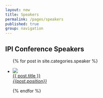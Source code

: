 ```yaml
---
layout: new
title: Speakers
permalink: /pages/speakers
published: true
group: navigation
---
```


## IPI Conference Speakers

<ul class="speakers block-grid three-up mobile" >
{% for post in site.categories.speaker %}
	<li>
		<a href="{{site.baseurl}}{{post.url}}"><p> <img src="{{site.baseurl}}{{post.thumbnail}}"/><br/>
			{{ post.title }}<br />
			<i>{{post.position}}</i>
		</p></a>
	</li>
{% endfor %}
</ul>